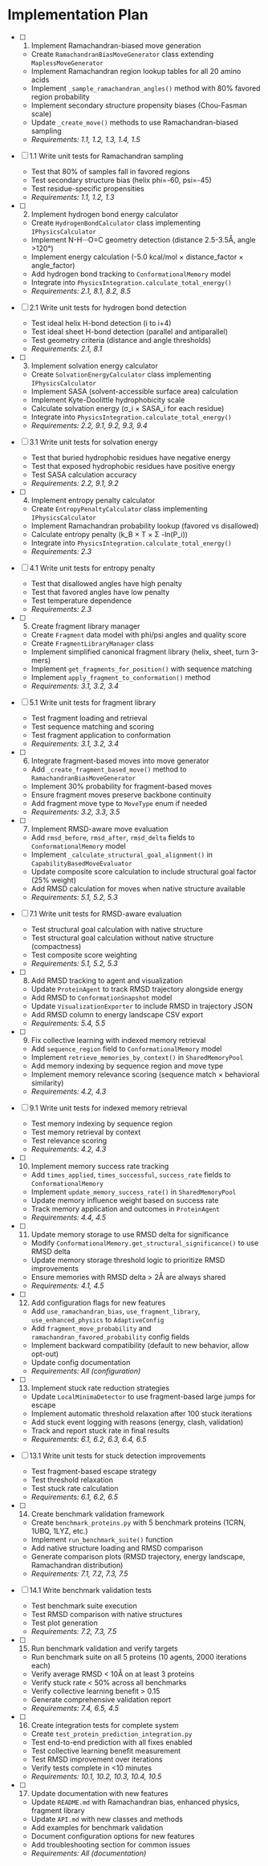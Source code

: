 # Implementation Plan

- [ ] 1. Implement Ramachandran-biased move generation
  - Create `RamachandranBiasMoveGenerator` class extending `MaplessMoveGenerator`
  - Implement Ramachandran region lookup tables for all 20 amino acids
  - Implement `_sample_ramachandran_angles()` method with 80% favored region probability
  - Implement secondary structure propensity biases (Chou-Fasman scale)
  - Update `_create_move()` methods to use Ramachandran-biased sampling
  - _Requirements: 1.1, 1.2, 1.3, 1.4, 1.5_

- [ ] 1.1 Write unit tests for Ramachandran sampling
  - Test that 80% of samples fall in favored regions
  - Test secondary structure bias (helix phi=-60, psi=-45)
  - Test residue-specific propensities
  - _Requirements: 1.1, 1.2, 1.3_

- [ ] 2. Implement hydrogen bond energy calculator
  - Create `HydrogenBondCalculator` class implementing `IPhysicsCalculator`
  - Implement N-H···O=C geometry detection (distance 2.5-3.5Å, angle >120°)
  - Implement energy calculation (-5.0 kcal/mol × distance_factor × angle_factor)
  - Add hydrogen bond tracking to `ConformationalMemory` model
  - Integrate into `PhysicsIntegration.calculate_total_energy()`
  - _Requirements: 2.1, 8.1, 8.2, 8.5_

- [ ] 2.1 Write unit tests for hydrogen bond detection
  - Test ideal helix H-bond detection (i to i+4)
  - Test ideal sheet H-bond detection (parallel and antiparallel)
  - Test geometry criteria (distance and angle thresholds)
  - _Requirements: 2.1, 8.1_

- [ ] 3. Implement solvation energy calculator
  - Create `SolvationEnergyCalculator` class implementing `IPhysicsCalculator`
  - Implement SASA (solvent-accessible surface area) calculation
  - Implement Kyte-Doolittle hydrophobicity scale
  - Calculate solvation energy (σ_i × SASA_i for each residue)
  - Integrate into `PhysicsIntegration.calculate_total_energy()`
  - _Requirements: 2.2, 9.1, 9.2, 9.3, 9.4_

- [ ] 3.1 Write unit tests for solvation energy
  - Test that buried hydrophobic residues have negative energy
  - Test that exposed hydrophobic residues have positive energy
  - Test SASA calculation accuracy
  - _Requirements: 2.2, 9.1, 9.2_

- [ ] 4. Implement entropy penalty calculator
  - Create `EntropyPenaltyCalculator` class implementing `IPhysicsCalculator`
  - Implement Ramachandran probability lookup (favored vs disallowed)
  - Calculate entropy penalty (k_B × T × Σ -ln(P_i))
  - Integrate into `PhysicsIntegration.calculate_total_energy()`
  - _Requirements: 2.3_

- [ ] 4.1 Write unit tests for entropy penalty
  - Test that disallowed angles have high penalty
  - Test that favored angles have low penalty
  - Test temperature dependence
  - _Requirements: 2.3_

- [ ] 5. Create fragment library manager
  - Create `Fragment` data model with phi/psi angles and quality score
  - Create `FragmentLibraryManager` class
  - Implement simplified canonical fragment library (helix, sheet, turn 3-mers)
  - Implement `get_fragments_for_position()` with sequence matching
  - Implement `apply_fragment_to_conformation()` method
  - _Requirements: 3.1, 3.2, 3.4_

- [ ] 5.1 Write unit tests for fragment library
  - Test fragment loading and retrieval
  - Test sequence matching and scoring
  - Test fragment application to conformation
  - _Requirements: 3.1, 3.2, 3.4_

- [ ] 6. Integrate fragment-based moves into move generator
  - Add `_create_fragment_based_move()` method to `RamachandranBiasMoveGenerator`
  - Implement 30% probability for fragment-based moves
  - Ensure fragment moves preserve backbone continuity
  - Add fragment move type to `MoveType` enum if needed
  - _Requirements: 3.2, 3.3, 3.5_

- [ ] 7. Implement RMSD-aware move evaluation
  - Add `rmsd_before`, `rmsd_after`, `rmsd_delta` fields to `ConformationalMemory` model
  - Implement `_calculate_structural_goal_alignment()` in `CapabilityBasedMoveEvaluator`
  - Update composite score calculation to include structural goal factor (25% weight)
  - Add RMSD calculation for moves when native structure available
  - _Requirements: 5.1, 5.2, 5.3_

- [ ] 7.1 Write unit tests for RMSD-aware evaluation
  - Test structural goal calculation with native structure
  - Test structural goal calculation without native structure (compactness)
  - Test composite score weighting
  - _Requirements: 5.1, 5.2, 5.3_

- [ ] 8. Add RMSD tracking to agent and visualization
  - Update `ProteinAgent` to track RMSD trajectory alongside energy
  - Add RMSD to `ConformationSnapshot` model
  - Update `VisualizationExporter` to include RMSD in trajectory JSON
  - Add RMSD column to energy landscape CSV export
  - _Requirements: 5.4, 5.5_

- [ ] 9. Fix collective learning with indexed memory retrieval
  - Add `sequence_region` field to `ConformationalMemory` model
  - Implement `retrieve_memories_by_context()` in `SharedMemoryPool`
  - Add memory indexing by sequence region and move type
  - Implement memory relevance scoring (sequence match × behavioral similarity)
  - _Requirements: 4.2, 4.3_

- [ ] 9.1 Write unit tests for indexed memory retrieval
  - Test memory indexing by sequence region
  - Test memory retrieval by context
  - Test relevance scoring
  - _Requirements: 4.2, 4.3_

- [ ] 10. Implement memory success rate tracking
  - Add `times_applied`, `times_successful`, `success_rate` fields to `ConformationalMemory`
  - Implement `update_memory_success_rate()` in `SharedMemoryPool`
  - Update memory influence weight based on success rate
  - Track memory application and outcomes in `ProteinAgent`
  - _Requirements: 4.4, 4.5_

- [ ] 11. Update memory storage to use RMSD delta for significance
  - Modify `ConformationalMemory.get_structural_significance()` to use RMSD delta
  - Update memory storage threshold logic to prioritize RMSD improvements
  - Ensure memories with RMSD delta > 2Å are always shared
  - _Requirements: 4.1, 4.5_

- [ ] 12. Add configuration flags for new features
  - Add `use_ramachandran_bias`, `use_fragment_library`, `use_enhanced_physics` to `AdaptiveConfig`
  - Add `fragment_move_probability` and `ramachandran_favored_probability` config fields
  - Implement backward compatibility (default to new behavior, allow opt-out)
  - Update config documentation
  - _Requirements: All (configuration)_

- [ ] 13. Implement stuck rate reduction strategies
  - Update `LocalMinimaDetector` to use fragment-based large jumps for escape
  - Implement automatic threshold relaxation after 100 stuck iterations
  - Add stuck event logging with reasons (energy, clash, validation)
  - Track and report stuck rate in final results
  - _Requirements: 6.1, 6.2, 6.3, 6.4, 6.5_

- [ ] 13.1 Write unit tests for stuck detection improvements
  - Test fragment-based escape strategy
  - Test threshold relaxation
  - Test stuck rate calculation
  - _Requirements: 6.1, 6.2, 6.5_

- [ ] 14. Create benchmark validation framework
  - Create `benchmark_proteins.py` with 5 benchmark proteins (1CRN, 1UBQ, 1LYZ, etc.)
  - Implement `run_benchmark_suite()` function
  - Add native structure loading and RMSD comparison
  - Generate comparison plots (RMSD trajectory, energy landscape, Ramachandran distribution)
  - _Requirements: 7.1, 7.2, 7.3, 7.5_

- [ ] 14.1 Write benchmark validation tests
  - Test benchmark suite execution
  - Test RMSD comparison with native structures
  - Test plot generation
  - _Requirements: 7.2, 7.3, 7.5_

- [ ] 15. Run benchmark validation and verify targets
  - Run benchmark suite on all 5 proteins (10 agents, 2000 iterations each)
  - Verify average RMSD < 10Å on at least 3 proteins
  - Verify stuck rate < 50% across all benchmarks
  - Verify collective learning benefit > 0.15
  - Generate comprehensive validation report
  - _Requirements: 7.4, 6.5, 4.5_

- [ ] 16. Create integration tests for complete system
  - Create `test_protein_prediction_integration.py`
  - Test end-to-end prediction with all fixes enabled
  - Test collective learning benefit measurement
  - Test RMSD improvement over iterations
  - Verify tests complete in <10 minutes
  - _Requirements: 10.1, 10.2, 10.3, 10.4, 10.5_

- [ ] 17. Update documentation with new features
  - Update `README.md` with Ramachandran bias, enhanced physics, fragment library
  - Update `API.md` with new classes and methods
  - Add examples for benchmark validation
  - Document configuration options for new features
  - Add troubleshooting section for common issues
  - _Requirements: All (documentation)_
